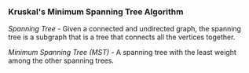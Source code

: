 ### **Kruskal's Minimum Spanning Tree Algorithm**
*Spanning Tree* - Given a connected and undirected graph, the spanning tree is a subgraph that is a tree that connects all the vertices
 together. 
 
*Minimum Spanning Tree (MST)* - A spanning tree with the least weight among the other spanning trees. 

